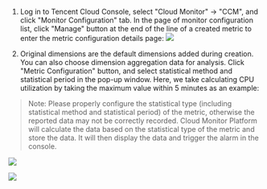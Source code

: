 1) Log in to Tencent Cloud Console, select "Cloud Monitor" -> "CCM", and click "Monitor Configuration" tab. In the page of monitor configuration list, click "Manage" button at the end of the line of a created metric to enter the metric configuration details page:
![](//mccdn.qcloud.com/static/img/7a006801eb63d6a8e03f4b8fb1ab49ee/image.png)

2) Original dimensions are the default dimensions added during creation. You can also choose dimension aggregation data for analysis. Click "Metric Configuration" button, and select statistical method and statistical period in the pop-up window. Here, we take calculating CPU utilization by taking the maximum value within 5 minutes as an example:
> Note: Please properly configure the statistical type (including statistical method and statistical period) of the metric, otherwise the reported data may not be correctly recorded. Cloud Monitor Platform will calculate the data based on the statistical type of the metric and store the data. It will then display the data and trigger the alarm in the console.

![](//mccdn.qcloud.com/static/img/e727f69b913c14335bd42f0d62d58d45/image.png)

![](//mccdn.qcloud.com/static/img/1bad0b345a09df8b2bfc106bbcad4dbe/image.png)
